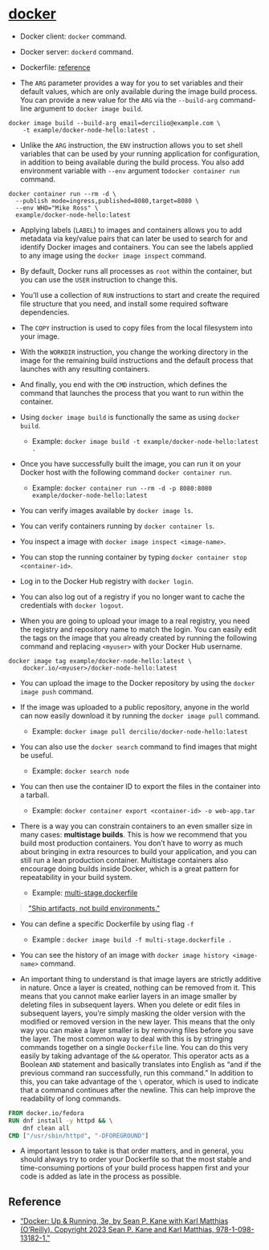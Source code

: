# [docker](https://docs.docker.com)

- Docker client: `docker` command.

- Docker server: `dockerd` command.

- Dockerfile: [reference](https://docs.docker.com/engine/reference/builder/)

- The `ARG` parameter provides a way for you to set variables and their default values, which are only available during the image build process. You can provide a new value for the `ARG` via the `--build-arg` command-line argument to `docker image build`.

```fish
docker image build --build-arg email=dercilio@example.com \
    -t example/docker-node-hello:latest .
```

- Unlike the `ARG` instruction, the `ENV` instruction allows you to set shell variables that can be used by your running application for configuration, in addition to being available during the build process. You also add environment variable with `--env` argument to`docker container run` command.

```fish
docker container run --rm -d \
  --publish mode=ingress,published=8080,target=8080 \
  --env WHO="Mike Ross" \
  example/docker-node-hello:latest
```

- Applying labels (`LABEL`) to images and containers allows you to add metadata via key/value pairs that can later be used to search for and identify Docker images and containers. You can see the labels applied to any image using the `docker image inspect` command.

- By default, Docker runs all processes as `root` within the container, but you can use the `USER` instruction to change this.

- You’ll use a collection of `RUN` instructions to start and create the required file structure that you need, and install some required software dependencies.

- The `COPY` instruction is used to copy files from the local filesystem into your image.

- With the `WORKDIR` instruction, you change the working directory in the image for the remaining build instructions and the default process that launches with any resulting containers.

- And finally, you end with the `CMD` instruction, which defines the command that launches the process that you want to run within the container.

- Using `docker image build` is functionally the same as using `docker build`.

  - Example: `docker image build -t example/docker-node-hello:latest .`

- Once you have successfully built the image, you can run it on your Docker host with the following command `docker container run`.

  - Example: `docker container run --rm -d -p 8080:8080 example/docker-node-hello:latest`

- You can verify images available by `docker image ls`.

- You can verify containers running by `docker container ls`.

- You inspect a image with `docker image inspect <image-name>`.

- You can stop the running container by typing `docker container stop <container-id>`.

- Log in to the Docker Hub registry with `docker login`.

- You can also log out of a registry if you no longer want to cache the credentials with `docker logout`.

- When you are going to upload your image to a real registry, you need the registry and repository name to match the login. You can easily edit the tags on the image that you already created by running the following command and replacing `<myuser>` with your Docker Hub username.

```fish
docker image tag example/docker-node-hello:latest \
    docker.io/<myuser>/docker-node-hello:latest
```

- You can upload the image to the Docker repository by using the `docker image push` command.

- If the image was uploaded to a public repository, anyone in the world can now easily download it by running the `docker image pull` command.

  - Example: `docker image pull dercilio/docker-node-hello:latest`

- You can also use the `docker search` command to find images that might be useful.

  - Example: `docker search node`

- You can then use the container ID to export the files in the container into a tarball.

  - Example: `docker container export <container-id> -o web-app.tar`

- There is a way you can constrain containers to an even smaller size in many cases: **multistage builds**. This is how we recommend that you build most production containers. You don’t have to worry as much about bringing in extra resources to build your application, and you can still run a lean production container. Multistage containers also encourage doing builds inside Docker, which is a great pattern for repeatability in your build system.

  - Example: [multi-stage.dockerfile](./multi-stage.dockerfile)

> ["Ship artifacts, not build environments."](https://medium.com/@adriaandejonge/simplify-the-smallest-possible-docker-image-62c0e0d342ef)

- You can define a specific Dockerfile by using flag `-f`

  - Example : `docker image build -f multi-stage.dockerfile .`

- You can see the history of an image with `docker image history <image-name>` command.

- An important thing to understand is that image layers are strictly additive in nature. Once a layer is created, nothing can be removed from it. This means that you cannot make earlier layers in an image smaller by deleting files in subsequent layers. When you delete or edit files in subsequent layers, you’re simply masking the older version with the modified or removed version in the new layer. This means that the only way you can make a layer smaller is by removing files before you save the layer. The most common way to deal with this is by stringing commands together on a single `Dockerfile` line. You can do this very easily by taking advantage of the `&&` operator. This operator acts as a Boolean `AND` statement and basically translates into English as “and if the previous command ran successfully, run this command.” In addition to this, you can take advantage of the `\` operator, which is used to indicate that a command continues after the newline. This can help improve the readability of long commands.

```Dockerfile
FROM docker.io/fedora
RUN dnf install -y httpd && \
    dnf clean all
CMD ["/usr/sbin/httpd", "-DFOREGROUND"]
```

- A important lesson to take is that order matters, and in general, you should always try to order your Dockerfile so that the most stable and time-consuming portions of your build process happen first and your code is added as late in the process as possible.

## Reference

- [“Docker: Up & Running, 3e, by Sean P. Kane with Karl Matthias (O’Reilly). Copyright 2023 Sean P. Kane and Karl Matthias, 978-1-098-13182-1.”](https://learning.oreilly.com/library/view/docker-up/9781098131814/)

